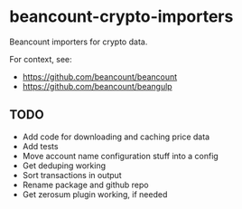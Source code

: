 # beancount-crypto-importers
Beancount importers for crypto data.

For context, see:
- https://github.com/beancount/beancount
- https://github.com/beancount/beangulp


## TODO
- Add code for downloading and caching price data
- Add tests
- Move account name configuration stuff into a config
- Get deduping working
- Sort transactions in output
- Rename package and github repo
- Get zerosum plugin working, if needed

